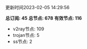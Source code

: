 更新时间2023-02-05 14:29:56

**总订阅: 45**
**总节点: 678**
**有效节点: 116**
- v2ray节点: 109
- trojan节点: 5
- ss节点: 2

